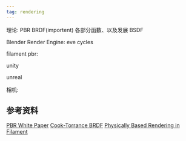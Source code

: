 ```yaml
---
tag: rendering
---
```

理论:
PBR
BRDF(importent)
    各部分函数、以及发展
BSDF

Blender Render Engine:
eve
cycles

filament pbr:

unity

unreal

相机:

## 参考资料
[PBR White Paper](https://github.com/QianMo/PBR-White-Paper)
[Cook-Torrance BRDF](https://www.jianshu.com/p/d70ee9d4180e)
[Physically Based Rendering in Filament](https://google.github.io/filament/Filament.html)